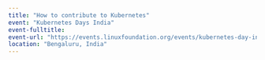 ```yaml
---
title: "How to contribute to Kubernetes"
event: "Kubernetes Days India"
event-fulltitle:
event-url: "https://events.linuxfoundation.org/events/kubernetes-day-india-2019/"
location: "Bengaluru, India"
---
```

